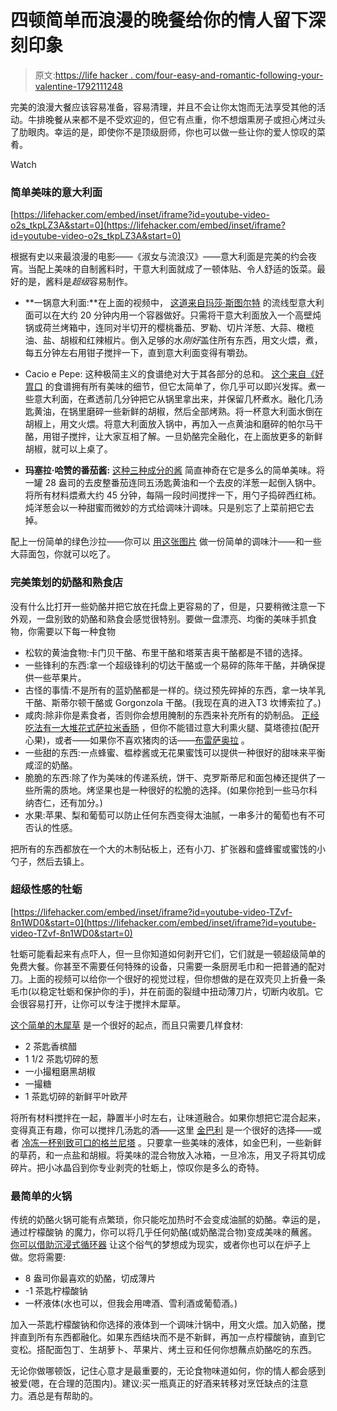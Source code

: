 # 四顿简单而浪漫的晚餐给你的情人留下深刻印象

> 原文:[https://life hacker . com/four-easy-and-romantic-following-your-valentine-1792111248](https://lifehacker.com/four-easy-and-romantic-meals-to-impress-your-valentine-1792111248)

完美的浪漫大餐应该容易准备，容易清理，并且不会让你太饱而无法享受其他的活动。牛排晚餐从来都不是不受欢迎的，但它有点重，你不想烟熏房子或担心烤过头了肋眼肉。幸运的是，即使你不是顶级厨师，你也可以做一些让你的爱人惊叹的菜肴。

Watch

### 简单美味的意大利面

 [https://lifehacker.com/embed/inset/iframe?id=youtube-video-o2s_tkpLZ3A&start=0](https://lifehacker.com/embed/inset/iframe?id=youtube-video-o2s_tkpLZ3A&start=0) 

根据有史以来最浪漫的电影——《淑女与流浪汉》——意大利面是完美的约会夜宵。当配上美味的自制酱料时，干意大利面就成了一顿体贴、令人舒适的饭菜。最好的是，酱料是*超级*容易制作。

*   **一锅意大利面:**在上面的视频中， [这道来自玛莎·斯图尔特](http://lifehacker.com/one-pan-pasta-is-easy-to-make-filling-and-requires-ne-1751262247) 的流线型意大利面可以在大约 20 分钟内用一个容器做好。只需将干意大利面放入一个高壁炖锅或荷兰烤箱中，连同对半切开的樱桃番茄、罗勒、切片洋葱、大蒜、橄榄油、盐、胡椒和红辣椒片。倒入足够的水*刚好*盖住所有东西，用文火煨，煮，每五分钟左右用钳子搅拌一下，直到意大利面变得有嚼劲。

*   Cacio e Pepe: 这种极简主义的食谱绝对大于其各部分的总和。 [这个来自《好胃口](http://www.bonappetit.com/recipe/cacio-e-pepe) 的食谱拥有所有美味的细节，但它太简单了，你几乎可以即兴发挥。煮一些意大利面，在煮透前几分钟把它从锅里拿出来，并保留几杯煮水。融化几汤匙黄油，在锅里磨碎一些新鲜的胡椒，然后全部烤熟。将一杯意大利面水倒在胡椒上，用文火煨。将意大利面放入锅中，再加入一点黄油和磨碎的帕尔马干酪，用钳子搅拌，让大家互相了解。一旦奶酪完全融化，在上面放更多的新鲜胡椒，就可以上桌了。
*   **玛塞拉·哈赞的番茄酱:** [这种三种成分的酱](https://cooking.nytimes.com/recipes/1015178-marcella-hazans-tomato-sauce) 简直神奇在它是多么的简单美味。将一罐 28 盎司的去皮整番茄连同五汤匙黄油和一个去皮的洋葱一起倒入锅中。将所有材料煨煮大约 45 分钟，每隔一段时间搅拌一下，用勺子捣碎西红柿。炖洋葱会以一种甜蜜而微妙的方式给调味汁调味。只是别忘了上菜前把它去掉。

配上一份简单的绿色沙拉——你可以 [用这张图片](https://lifehacker.com/make-your-own-awesome-salad-dressing-with-this-simple-c-1530646384) 做一份简单的调味汁——和一些大蒜面包，你就可以吃了。

### 完美策划的奶酪和熟食店

没有什么比打开一些奶酪并把它放在托盘上更容易的了，但是，只要稍微注意一下外观，一盘别致的奶酪和熟食会感觉很特别。要做一盘漂亮、均衡的美味手抓食物，你需要以下每一种食物

*   松软的黄油食物:卡门贝干酪、布里干酪和塔莱吉奥干酪都是不错的选择。
*   一些锋利的东西:拿一个超级锋利的切达干酪或一个易碎的陈年干酪，并确保提供一些苹果片。
*   古怪的事情:不是所有的蓝奶酪都是一样的。绕过预先碎掉的东西，拿一块羊乳干酪、斯蒂尔顿干酪或 Gorgonzola 干酪。(我现在真的进入T3 坎博索拉了。)
*   咸肉:除非你是素食者，否则你会想用腌制的东西来补充所有的奶制品。 [正经吃法有一大堆花式萨拉米香肠](http://www.seriouseats.com/2015/01/taste-test-salumi.html) ，但你不能错过意大利熏火腿、莫塔德拉(配开心果)，或者——如果你不喜欢猪肉的话——[布雷萨奥拉](https://en.wikipedia.org/wiki/Bresaola) 。
*   一些甜的东西:一点蜂蜜、榅桲酱或无花果蜜饯可以提供一种很好的甜味来平衡咸涩的奶酪。
*   脆脆的东西:除了作为美味的传递系统，饼干、克罗斯蒂尼和面包棒还提供了一些所需的质地。烤坚果也是一种很好的松脆的选择。(如果你抢到一些马尔科纳杏仁，还有加分。)
*   水果:苹果、梨和葡萄可以防止任何东西变得太油腻，一串多汁的葡萄也有不可否认的性感。

把所有的东西都放在一个大的木制砧板上，还有小刀、扩张器和盛蜂蜜或蜜饯的小勺子，然后去镇上。

### 超级性感的牡蛎

 [https://lifehacker.com/embed/inset/iframe?id=youtube-video-TZvf-8n1WD0&start=0](https://lifehacker.com/embed/inset/iframe?id=youtube-video-TZvf-8n1WD0&start=0) 

牡蛎可能看起来有点吓人，但一旦你知道如何剥开它们，它们就是一顿超级简单的免费大餐。你甚至不需要任何特殊的设备，只需要一条厨房毛巾和一把普通的配对刀。上面的视频可以给你一个很好的视觉过程，但你想做的是在双壳贝上折叠一条毛巾(以稳定牡蛎和保护你的手)，并在前面的裂缝中扭动薄刀片，切断内收肌。它会很容易打开，让你可以专注于搅拌木犀草。

[这个简单的木犀草](http://www.epicurious.com/recipes/food/views/oysters-with-champagne-vinegar-mignonette-232602) 是一个很好的起点，而且只需要几样食材:

*   2 茶匙香槟醋
*   1 1/2 茶匙切碎的葱
*   一小撮粗磨黑胡椒
*   一撮糖
*   1 茶匙切碎的新鲜平叶欧芹

将所有材料搅拌在一起，静置半小时左右，让味道融合。如果你想把它混合起来，变得真正有趣，你可以搅拌几汤匙的酒——这里 [金巴利](https://en.wikipedia.org/wiki/Campari) 是一个很好的选择——或者 [冷冻一杯别致可口的格兰尼塔](http://skillet.lifehacker.com/granitas-are-the-easiest-frozen-treat-you-ll-make-all-s-1721178395) 。只要拿一些美味的液体，如金巴利，一些新鲜的草药，和一点盐和胡椒。将美味的混合物放入冰箱，一旦冷冻，用叉子将其切成碎片。把小冰晶舀到你专业剥壳的牡蛎上，惊叹你是多么的奇特。

### 最简单的火锅

传统的奶酪火锅可能有点繁琐，你只能吃加热时不会变成油腻的奶酪。幸运的是，通过柠檬酸钠 的魔力，你可以将几乎任何奶酪(或奶酪混合物)变成美味的蘸酱。 [你可以借助沉浸式循环器](http://skillet.lifehacker.com/will-it-sous-vide-melty-cheese-sauce-from-any-cheese-1791944142#_ga=1.76691613.949419976.1446553382) 让这个俗气的梦想成为现实，或者你也可以在炉子上做。您将需要:

*   8 盎司你最喜欢的奶酪，切成薄片
*   -1 茶匙柠檬酸钠
*   一杯液体(水也可以，但我会用啤酒、雪利酒或葡萄酒。)

加入一茶匙柠檬酸钠和你选择的液体到一个调味汁锅中，用文火煨。加入奶酪，搅拌直到所有东西都融化。如果东西结块而不是不新鲜，再加一点柠檬酸钠，直到它变松。搭配面包丁、生胡萝卜、苹果片、烤土豆和任何你想蘸点奶酪吃的东西。

无论你做哪顿饭，记住心意才是最重要的，无论食物味道如何，你的情人都会感到被爱(嗯，在合理的范围内)。建议:买一瓶真正的好酒来转移对烹饪缺点的注意力。酒总是有帮助的。